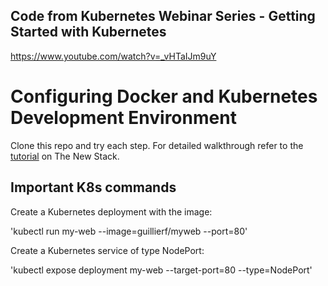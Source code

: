 ## Code from Kubernetes Webinar Series - Getting Started with Kubernetes
https://www.youtube.com/watch?v=_vHTaIJm9uY


# Configuring Docker and Kubernetes Development Environment
Clone this repo and try each step. For detailed walkthrough refer to the [tutorial](http://thenewstack.io/tutorial-configuring-ultimate-development-environment-kubernetes/) on The New Stack.

## Important K8s commands

Create a Kubernetes deployment with the image:

'kubectl run my-web --image=guillierf/myweb --port=80'

Create a Kubernetes service of type NodePort:

'kubectl expose deployment my-web --target-port=80 --type=NodePort'
